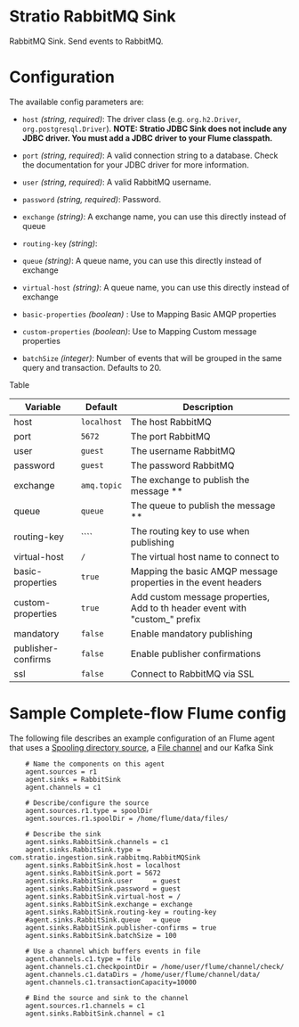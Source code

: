 Stratio RabbitMQ Sink
====================

RabbitMQ Sink. Send events to RabbitMQ.

Configuration
=============

The available config parameters are:

- `host` *(string, required)*: The driver class (e.g. `org.h2.Driver`, `org.postgresql.Driver`). **NOTE: Stratio JDBC Sink does not include any JDBC driver. You must add a JDBC driver to your Flume classpath.**

- `port` *(string, required)*: A valid connection string to a database. Check the documentation for your JDBC driver for more information.

- `user` *(string, required)*: A valid RabbitMQ username.

- `password` *(string, required)*: Password.

- `exchange` *(string)*: A exchange name, you can use this directly instead of queue

- `routing-key` *(string)*:

- `queue` *(string)*: A queue name, you can use this directly instead of exchange

- `virtual-host` *(string)*: A queue name, you can use this directly instead of exchange

- `basic-properties` *(boolean)* : Use to Mapping Basic AMQP properties

- `custom-properties` *(boolean)*: Use to Mapping Custom message properties

- `batchSize` *(integer)*: Number of events that will be grouped in the same query and transaction. Defaults to 20.

Table

Variable           | Default       | Description
------------------ | ------------- | -----------
host               | ``localhost`` | The host RabbitMQ
port               | ``5672``      | The port RabbitMQ
user               | ``guest``     | The username RabbitMQ
password           | ``guest``     | The password RabbitMQ
exchange           | ``amq.topic`` | The exchange to publish the message **
queue              | ``queue``     | The queue to publish the message **
routing-key        | ````          | The routing key to use when publishing
virtual-host       | ``/``         | The virtual host name to connect to
basic-properties   | ``true``      | Mapping the basic AMQP message properties in the event headers
custom-properties  | ``true``      | Add custom message properties, Add to th header event with "custom_" prefix
mandatory          | ``false``     | Enable mandatory publishing
publisher-confirms | ``false``     | Enable publisher confirmations
ssl                | ``false``     | Connect to RabbitMQ via SSL

Sample Complete-flow Flume config
=================================

The following file describes an example configuration of an Flume agent that uses a [Spooling directory source](http://flume.apache.org/FlumeUserGuide.html#spooling-directory-source), a [File channel](http://flume.apache.org/FlumeUserGuide.html#file-channel) and our Kafka Sink

``` 
    # Name the components on this agent
    agent.sources = r1
    agent.sinks = RabbitSink
    agent.channels = c1

    # Describe/configure the source
    agent.sources.r1.type = spoolDir
    agent.sources.r1.spoolDir = /home/flume/data/files/

    # Describe the sink
    agent.sinks.RabbitSink.channels = c1
    agent.sinks.RabbitSink.type = com.stratio.ingestion.sink.rabbitmq.RabbitMQSink
    agent.sinks.RabbitSink.host = localhost
    agent.sinks.RabbitSink.port = 5672
    agent.sinks.RabbitSink.user     = guest
    agent.sinks.RabbitSink.password = guest
    agent.sinks.RabbitSink.virtual-host = /
    agent.sinks.RabbitSink.exchange = exchange
    agent.sinks.RabbitSink.routing-key = routing-key
    #agent.sinks.RabbitSink.queue   = queue
    agent.sinks.RabbitSink.publisher-confirms = true
    agent.sinks.RabbitSink.batchSize = 100

    # Use a channel which buffers events in file
    agent.channels.c1.type = file
    agent.channels.c1.checkpointDir = /home/user/flume/channel/check/
    agent.channels.c1.dataDirs = /home/user/flume/channel/data/
    agent.channels.c1.transactionCapacity=10000

    # Bind the source and sink to the channel
    agent.sources.r1.channels = c1
    agent.sinks.RabbitSink.channel = c1
```